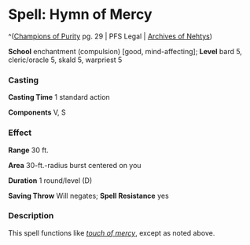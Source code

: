 # Spell: Hymn of Mercy

^([Champions of Purity][ss-hymn-of-mercy] pg. 29 | PFS Legal | [Archives of Nehtys][sn-hymn-of-mercy])

**School** enchantment (compulsion) [good, mind-affecting]; **Level** bard 5, cleric/oracle 5, skald 5, warpriest 5

### Casting

**Casting Time** 1 standard action   

**Components** V, S 

### Effect

**Range** 30 ft.   

**Area** 30-ft.-radius burst centered on you  

**Duration** 1 round/level (D)   

**Saving Throw** Will negates; **Spell Resistance** yes 

### Description

This spell functions like _[touch of mercy]_, except as noted above.

[ss-hymn-of-mercy]: http://paizo.com/products/btpy8x1s
[sn-hymn-of-mercy]: http://www.archivesofnethys.com/SpellDisplay.aspx?ItemName=Hymn%20of%20Mercy
[touch of mercy]: http://www.archivesofnethys.com/SpellDisplay.aspx?ItemName=touch%20of%20mercy